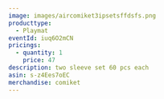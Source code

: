 ```yaml
---
image: images/aircomiket3ipsetsffdsfs.png
producttype:
  - Playmat
eventId: iuq6O2mCN
pricings:
  - quantity: 1
    price: 47
description: two sleeve set 60 pcs each
asin: s-z4Ees7oEC
merchandise: comiket
---
```

